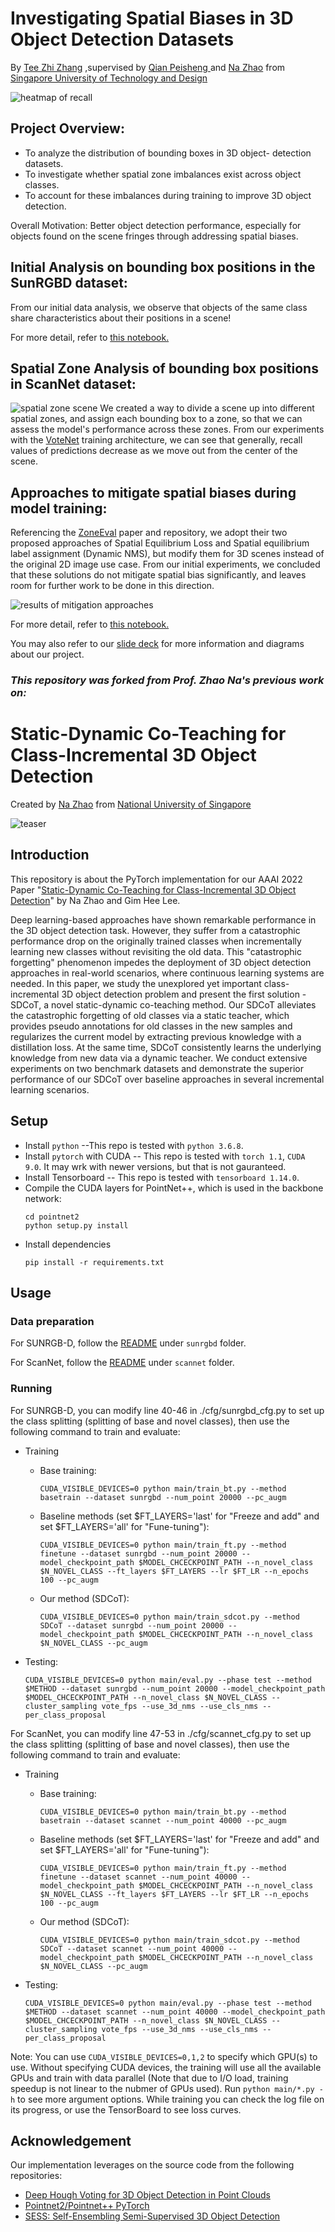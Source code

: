 # Investigating Spatial Biases in 3D Object Detection Datasets
By <a href="https://github.com/ZhiZhangT" target="_blank">Tee Zhi Zhang</a> ,supervised by <a href="https://github.com/qianpeisheng" target="_blank"> Qian Peisheng </a>  and <a href="https://github.com/Na-Z" target="_blank">Na Zhao</a> from
<a href="https://sutd.edu.sg/" target="_blank">Singapore University of Technology and Design</a>

![heatmap of recall](image.png)

## Project Overview:
- To analyze the distribution of bounding boxes in 3D object- detection datasets.
- To investigate whether spatial zone imbalances exist across object classes.
- To account for these imbalances during training to improve 3D object detection.

Overall Motivation:
Better object detection performance, especially for objects found on the scene fringes through addressing spatial biases.

## Initial Analysis on bounding box positions in the SunRGBD dataset:
From our initial data analysis, we observe that objects of the same class share characteristics about their positions in a scene!

For more detail, refer to <a href="https://github.com/ZhiZhangT/3DResearch/blob/master/valdata_sunrgb_data_analysis%20.ipynb" target="_blank">this notebook.</a>

## Spatial Zone Analysis of bounding box positions in ScanNet dataset:
![spatial zone scene](image-1.png)
We created a way to divide a scene up into different spatial zones, and assign each bounding box to a zone, so that we can assess the model's performance across these zones. From our experiments with the <a href="https://github.com/facebookresearch/votenet " target="_blank">VoteNet</a> training architecture, we can see that generally, recall values of predictions decrease as we move out from the center of the scene.

## Approaches to mitigate spatial biases during model training:
Referencing the <a href="https://github.com/Zzh-tju/ZoneEval" target="_blank">ZoneEval</a> paper and repository, we adopt their two proposed approaches of Spatial Equilibrium Loss and Spatial equilibrium label assignment (Dynamic NMS), but modify them for 3D scenes instead of the original 2D image use case. From our initial experiments, we concluded that these solutions do not mitigate spatial bias significantly, and leaves room for further work to be done in this direction.

![results of mitigation approaches](image-2.png)

For more detail, refer to <a href="https://github.com/ZhiZhangT/SDCoT/blob/main/ground_truth_object_results/sela_loss_nms_investigation/analysis_of_selaloss_nms.ipynb" target="_blank">this notebook.</a>


You may also refer to our <a href="https://docs.google.com/presentation/d/1PhPBWy4c35ayd0eYlomlxV0sE5ii-E0ALr8QeLaZKP4/edit?usp=sharing" target="_blank">slide deck</a> for more information and diagrams about our project.




### ***This repository was forked from Prof. Zhao Na's previous work on:***
# Static-Dynamic Co-Teaching for Class-Incremental 3D Object Detection 

Created by <a href="https://github.com/Na-Z" target="_blank">Na Zhao</a> from 
<a href="http://www.nus.edu.sg/" target="_blank">National University of Singapore</a>

![teaser](framework.jpg)

## Introduction
This repository is about the PyTorch implementation for our AAAI 2022 Paper 
"[Static-Dynamic Co-Teaching for Class-Incremental 3D Object Detection](https://arxiv.org/pdf/2112.07241.pdf)" by Na Zhao and Gim Hee Lee. 

Deep learning-based approaches have shown remarkable performance in the 3D object detection task. However, they suffer from a catastrophic performance drop on the originally trained classes when incrementally learning new classes without revisiting the old data. This "catastrophic forgetting" phenomenon impedes the deployment of 3D object detection approaches in real-world scenarios, where continuous learning systems are needed. In this paper, we study the unexplored yet important class-incremental 3D object detection problem and present the first solution - SDCoT, a novel static-dynamic co-teaching method. Our SDCoT alleviates the catastrophic forgetting of old classes via a static teacher, which provides pseudo annotations for old classes in the new samples and regularizes the current model by extracting previous knowledge with a distillation loss. At the same time, SDCoT consistently learns the underlying knowledge from new data via a dynamic teacher. We conduct extensive experiments on two benchmark datasets and demonstrate the superior performance of our SDCoT over baseline approaches in several incremental learning scenarios.


## Setup
- Install `python` --This repo is tested with `python 3.6.8`.
- Install `pytorch` with CUDA -- This repo is tested with `torch 1.1`, `CUDA 9.0`. 
It may wrk with newer versions, but that is not gauranteed.
- Install Tensorboard -- This repo is tested with `tensorboard 1.14.0`.
- Compile the CUDA layers for PointNet++, which is used in the backbone network:
    ```
    cd pointnet2
    python setup.py install
    ```
- Install dependencies
    ```
    pip install -r requirements.txt
    ```
    
    

## Usage
### Data preparation
For SUNRGB-D, follow the [README](https://github.com/Na-Z/SDCoT/blob/main/sunrgbd/README.md) under `sunrgbd` folder.

For ScanNet, follow the [README](https://github.com/Na-Z/SDCoT/blob/main/scannet/README.md) under `scannet` folder.

### Running
For SUNRGB-D, you can modify line 40-46 in ./cfg/sunrgbd_cfg.py to set up the class splitting (splitting of base and novel classes), then use the following command to train and evaluate:

- Training
    - Base training:
        ```
        CUDA_VISIBLE_DEVICES=0 python main/train_bt.py --method basetrain --dataset sunrgbd --num_point 20000 --pc_augm
        ```
    - Baseline methods (set $FT_LAYERS='last' for "Freeze and add" and set $FT_LAYERS='all' for "Fune-tuning"):
        ```
        CUDA_VISIBLE_DEVICES=0 python main/train_ft.py --method finetune --dataset sunrgbd --num_point 20000 --model_checkpoint_path $MODEL_CHCECKPOINT_PATH --n_novel_class $N_NOVEL_CLASS --ft_layers $FT_LAYERS --lr $FT_LR --n_epochs 100 --pc_augm
        ```
    - Our method (SDCoT):
        ```
        CUDA_VISIBLE_DEVICES=0 python main/train_sdcot.py --method SDCoT --dataset sunrgbd --num_point 20000 --model_checkpoint_path $MODEL_CHCECKPOINT_PATH --n_novel_class $N_NOVEL_CLASS --pc_augm
       ```

- Testing:
    ```
    CUDA_VISIBLE_DEVICES=0 python main/eval.py --phase test --method $METHOD --dataset sunrgbd --num_point 20000 --model_checkpoint_path $MODEL_CHCECKPOINT_PATH --n_novel_class $N_NOVEL_CLASS --cluster_sampling vote_fps --use_3d_nms --use_cls_nms --per_class_proposal
    ```   


For ScanNet, you can modify line 47-53 in ./cfg/scannet_cfg.py to set up the class splitting (splitting of base and novel classes), then use the following command to train and evaluate:

- Training
    - Base training:
        ```
        CUDA_VISIBLE_DEVICES=0 python main/train_bt.py --method basetrain --dataset scannet --num_point 40000 --pc_augm
        ```
    - Baseline methods (set $FT_LAYERS='last' for "Freeze and add" and set $FT_LAYERS='all' for "Fune-tuning"):
        ```
        CUDA_VISIBLE_DEVICES=0 python main/train_ft.py --method finetune --dataset scannet --num_point 40000 --model_checkpoint_path $MODEL_CHCECKPOINT_PATH --n_novel_class $N_NOVEL_CLASS --ft_layers $FT_LAYERS --lr $FT_LR --n_epochs 100 --pc_augm
        ```
    - Our method (SDCoT):
        ```
        CUDA_VISIBLE_DEVICES=0 python main/train_sdcot.py --method SDCoT --dataset scannet --num_point 40000 --model_checkpoint_path $MODEL_CHCECKPOINT_PATH --n_novel_class $N_NOVEL_CLASS --pc_augm
       ```

- Testing:
    ```
    CUDA_VISIBLE_DEVICES=0 python main/eval.py --phase test --method $METHOD --dataset scannet --num_point 40000 --model_checkpoint_path $MODEL_CHCECKPOINT_PATH --n_novel_class $N_NOVEL_CLASS --cluster_sampling vote_fps --use_3d_nms --use_cls_nms --per_class_proposal
    ```   

Note: You can use `CUDA_VISIBLE_DEVICES=0,1,2` to specify which GPU(s) to use. Without specifying CUDA devices, the training will use all the available GPUs and train with data parallel (Note that due to I/O load, training speedup is not linear to the nubmer of GPUs used). 
Run `python main/*.py -h` to see more argument options. While training you can check the log file on its progress, or use the TensorBoard to see loss curves.
      

## Acknowledgement
Our implementation leverages on the source code from the following repositories:
- [Deep Hough Voting for 3D Object Detection in Point Clouds](https://github.com/facebookresearch/votenet)
- [Pointnet2/Pointnet++ PyTorch](https://github.com/erikwijmans/Pointnet2_PyTorch)
- [SESS: Self-Ensembling Semi-Supervised 3D Object Detection](https://github.com/Na-Z/sess)
